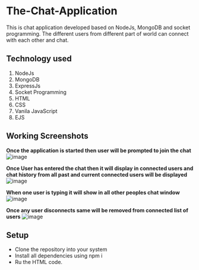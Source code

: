 # The-Chat-Application
This is chat application developed based on NodeJs, MongoDB and socket programming. The different users from different part of world can connect with each other and chat.

## Technology used

1. NodeJs
2. MongoDB
3. ExpressJs
4. Socket Programming
5. HTML
6. CSS
7. Vanila JavaScript
8. EJS


## Working Screenshots

**Once the application is started then user will be prompted to join the chat**
![image](https://github.com/user-attachments/assets/3319efe5-fcaf-43f1-ad95-12cbc4ae55c4)

**Once User has entered the chat then it will display in connected users and chat history from all past and current connected users will be displayed**
![image](https://github.com/user-attachments/assets/63b427da-acab-47db-b35d-97f372453034)

**When one user is typing it will show in all other peoples chat window**
![image](https://github.com/user-attachments/assets/9339ea76-419c-4e35-861b-2e0e7ee0eb20)

**Once any user disconnects same will be removed from connected list of users**
![image](https://github.com/user-attachments/assets/86b56901-6f75-4262-8c87-0e39c29b3895)


## Setup

- Clone the repository into your system
- Install all dependencies using npm i
- Ru the HTML code.
